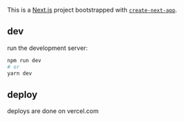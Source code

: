 This is a [Next.js](https://nextjs.org/) project bootstrapped with [`create-next-app`](https://github.com/vercel/next.js/tree/canary/packages/create-next-app).

## dev

run the development server:

```bash
npm run dev
# or
yarn dev
```

## deploy
deploys are done on vercel.com
